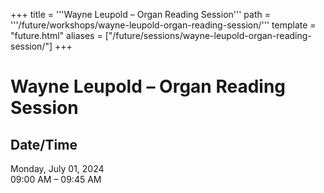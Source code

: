 +++
title = '''Wayne Leupold – Organ Reading Session'''
path = '''/future/workshops/wayne-leupold-organ-reading-session/'''
template = "future.html"
aliases = ["/future/sessions/wayne-leupold-organ-reading-session/"]
+++

<h1>Wayne Leupold – Organ Reading Session</h1>

<h2>Date/Time</h2>
<p>Monday, July 01, 2024<br>
09:00 AM – 09:45 AM</p>

